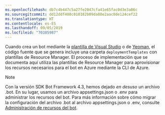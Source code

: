 ```yaml
---
ms.openlocfilehash: db7c4b447c5a27fe2047cfa41e65fac0d3e3a86c
ms.sourcegitcommit: dd12ddf408c010182b09da88e2aac0de124cef22
ms.translationtype: HT
ms.contentlocale: es-ES
ms.lasthandoff: 09/05/2019
ms.locfileid: "70385987"
---
```

Cuando crea un bot mediante la [plantilla de Visual Studio](https://docs.microsoft.com/azure/bot-service/dotnet/bot-builder-dotnet-sdk-quickstart?view=azure-bot-service-4.0) o de [Yeoman](https://docs.microsoft.com/azure/bot-service/javascript/bot-builder-javascript-quickstart?view=azure-bot-service-4.0), el código fuente que se genera incluye una carpeta `deploymentTemplates` con plantillas de Resource Manager. El proceso de implementación que se documenta aquí utiliza las plantillas de Resource Manager para aprovisionar los recursos necesarios para el bot en Azure mediante la CLI de Azure. 

> [!NOTE]
> Con la versión SDK Bot Framework 4.3, hemos dejado _en desuso_ un archivo .bot. En su lugar, usamos un archivo appsettings.json o .env para administrar los recursos del bot. Para más información sobre cómo migrar la configuración del archivo .bot al archivo appsettings.json o .env, consulte [Administración de recursos del bot](https://docs.microsoft.com/azure/bot-service/bot-file-basics?view=azure-bot-service-4.0).
